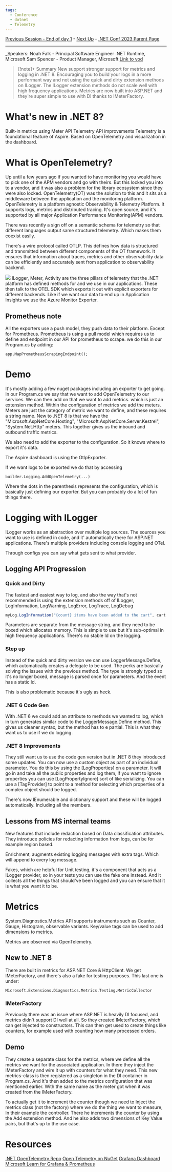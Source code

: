 ```yaml
---
tags:
  - Conference
  - dotnet
  - Telemetry
---
```

[Previous Session - End of day 1](../Day%201/What's%20New%20in%20.NET%20MAUI.md) - [Next Up](Building%20resilient%20cloud%20services%20with%20.NET%208.md) - [.NET Conf 2023 Parent Page](README.md)

---
_Speakers:
Noah Falk - Principal Software Engineer .NET Runtime, Microsoft
Sam Spencer - Product Manager, Microsoft
[Link to vod](https://www.youtube.com/watch?v=BnjHArsYGLM)

>[!note]+ Summary
>New support stronger support for metrics and logging in .NET 8. Encouraging you to build your logs in a more performant way and not using the quick and dirty extension methods on ILogger. The ILogger extension methods do not scale well with high frequency applications. 
>Metrics are now built into ASP.NET and they're super simple to use with DI thanks to IMeterFactory. 

# What's new in .NET 8?
Built-in metrics using Meter API
Telemetry API improvements
Telemetry is a foundational feature of Aspire. Based on OpenTelemetry and visualization in the dashboard.
# What is OpenTelemetry?
Up until a few years ago if you wanted to have monitoring you would have to pick one of the APM vendors and go with theirs. But this locked you into to a vendor, and it was also a problem for the library ecosystem since they were also locked. OpenTelemetry(OT) was the solution to this and it sits as a middleware between the application and the monitoring platform. OpenTelemetry is a platform agnostic Observability & Telemetry Platform.
It supports logs, metrics and distributed tracing. It's open source, and it's supported by all major Application Performance Monitoring(APM) vendors.

There was recently a sign off on a semantic schema for telemetry so that different languages output same structured telemetry. Which makes them coexist easily.

There's a wire protocol called OTLP. This defines how data is structured and transmitted between different components of the OT framework. It ensures that information about traces, metrics and other observability data can be efficiently and accurately sent from application to observability backend.

![](../_Files/dotnetconf-23/dotnetconf-23-opentelemetry.png)
ILogger, Meter, Activity are the three pillars of telemetry that the .NET platform has defined methods for and we use in our applications. These then talk to the OTEL SDK which exports it out with explicit exporters for different backends. Like if we want our data to end up in Application Insights we use the Azure Monitor Exporter.

## Prometheus note
All the exporters use a push model, they push data to their platform. Except for Prometheus. Prometheus is using a pull model which requires us to define and endpoint in our API for prometheus to scrape. we do this in our Program.cs by adding:

	app.MapPrometheusScrapingEndpoint();
# Demo
It's mostly adding a few nuget packages including an exporter to get going. 
In our Program.cs we say that we want to add OpenTelemetry to our services. We can then add on that we want to add metrics. which is just an extension method. Within the configuration of metrics we add the meters. Meters are just the category of metric we want to define, and these requires a string name. New to .NET 8 is that we have the "Microsoft.AspNetCore.Hosting", "Microsoft.AspNetCore.Server.Kestrel", "System.Net.Http" meters. This together gives us the inbound and outbound traffic metrics. 

We also need to add the exporter to the configuration. So it knows where to export it's data.

The Aspire dashboard is using the OtlpExporter. 

If we want logs to be exported we do that by accessing 

	builder.Logging.AddOpenTelemetry(...)

Where the dots in the parenthesis represents the configuration, which is basically just defining our exporter. But you can probably do a lot of fun things there.
# Logging with ILogger
ILogger works as an abstraction over multiple log sources. The sources you want to use is defined in code, and it' automatically there for ASP.NET applications. There's multiple providers including console logging and OTel.

Through configs you can say what gets sent to what provider.
## Logging API Progression
### Quick and Dirty
The fastest and easiest way to log, and also the way that's not recommended is using the extension methods off of ILogger, LogInformation, LogWarning, LogError, LogTrace, LogDebug
```C#
myLog.LogInformation("{count} items have been added to the cart", cart.items.Length);
```

Parameters are separate from the message string, and they need to be boxed which allocates memory. This is simple to use but it's sub-optimal in high frequency applications. There's no stable Id on the logging. 
### Step up
Instead of the quick and dirty version we can use LoggerMessage.Define, which automatically creates a delegate to be used. The perks are basically solving the issues with the previous method. The type is strongly typed so it's no longer boxed, message is parsed once for parameters. And the event has a static Id. 

This is also problematic because it's ugly as heck.
### .NET 6 Code Gen
With .NET 6 we could add an attribute to methods we wanted to log, which in turn generates similar code to the LoggerMessage.Define method. This gives us cleaner syntax, but the method has to e partial. This is what they want us to use if we do logging.
### .NET 8 Improvements
They still want us to use the code gen version but in .NET 8 they introduced some updates. You can now use a custom object as part of an individual parameter. You do this by using the \[LogProperties] on a parameter. It will go in and take all the public properties and log them, if you want to ignore properties you can use \[LogPropertyIgnore] sort of like serializing. You can use a \[TagProvider] to point to a method for selecting which properties of a complex object should be logged.

There's now IEnumerable and dictionary support and these will be logged automatically. Including all the members. 
## Lessons from MS internal teams
New features that include redaction based on Data classification attributes. They introduce policies for redacting information from logs, can be for example region based. 

Enrichment, augments existing logging messages with extra tags. Which will append to every log message. 

Fakes, which are helpful for Unit testing, it's a component that acts as a ILogger provider, so in your tests you can use the fake one instead. And it collects all the things that should've been logged and you can ensure that it is what you want it to be. 
# Metrics
System.Diagnostics.Metrics API supports instruments such as Counter, Gauge, Histogram, observable variants. Key/value tags can be used to add dimensions to metrics. 

Metrics are observed via OpenTelemetry.
## New to .NET 8
There are built in metrics for ASP.NET Core & HttpClient. We get IMeterFactory, and there's also a fake for testing purposes. This last one is under:

	Microsoft.Extensions.Diagnostics.Metrics.Testing.MetricCollector
### IMeterFactory
Previously there was an issue where ASP.NET is heavily DI focused, and metrics didn't support DI well at all. So they created IMeterFactory, which can get injected to constructors. This can then get used to create things like counters, for example used with counting how many processed orders.
## Demo
They create a separate class for the metrics, where we define all the metrics we want for the associated application. In there they inject the IMeterFactory and wire it up with counters for what they need. This new metrics-class is then registered as a singleton in the DI container in Program.cs. And it's then added to the metrics configuration that was mentioned earlier. With the same name as the meter got when it was created from the IMeterFactory. 

To actually get it to increment the counter though we need to Inject the metrics class (not the factory) where we do the thing we want to measure, In their example the controller. There he increments the counter by using the Add extension method. And he also adds two dimensions of Key Value pairs, but that's up to the use case. 
# Resources
[.NET OpenTelemetry Repo](https://github.com/open-telemetry/opentelemetry-dotnet)
[Open Telemetry on NuGet](https://www.nuget.org/profiles/OpenTelemetry)
[Grafana Dashboard](https://github.com/dotnet/aspire/tree/main/src/Grafana)
[Microsoft Learn for Grafana & Prometheus](https://learn.microsoft.com/en-us/dotnet/core/diagnostics/metrics-collection#view-metrics-in-grafana-with-opentelemetry-and-prometheus)
